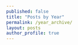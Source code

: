 ```yaml
---
published: false
title: "Posts by Year"
permalink: /year_archive/
layout: posts
author_profile: true
---
```


